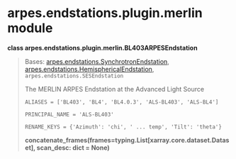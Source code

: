 # arpes.endstations.plugin.merlin module

**class arpes.endstations.plugin.merlin.BL403ARPESEndstation**

> Bases:
> [arpes.endstations.SynchrotronEndstation](arpes.endstations#arpes.endstations.SynchrotronEndstation),
> [arpes.endstations.HemisphericalEndstation](arpes.endstations#arpes.endstations.HemisphericalEndstation),
> `arpes.endstations.SESEndstation`
> 
> The MERLIN ARPES Endstation at the Advanced Light Source
> 
> `ALIASES = ['BL403', 'BL4', 'BL4.0.3', 'ALS-BL403', 'ALS-BL4']`
> 
> `PRINCIPAL_NAME = 'ALS-BL403'`
> 
> `RENAME_KEYS = {'Azimuth': 'chi', ' ... temp', 'Tilt':
> 'theta'}`
> 
> **concatenate\_frames(frames=typing.List\[xarray.core.dataset.Dataset\],
> scan\_desc: dict = None)**
